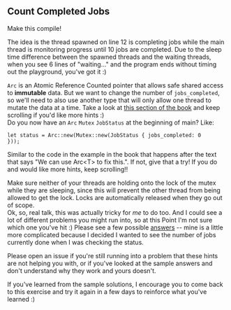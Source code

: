 ## Count Completed Jobs

Make this compile!

The idea is the thread spawned on line 12 is completing jobs while the main thread is monitoring progress until 10 jobs
are completed. Due to the sleep time difference between the spawned threads and the waiting threads, when you see 6
lines of "waiting..." and the program ends without timing out the playground, you've got it :)

<div class="hint">
  <code>Arc</code> is an Atomic Reference Counted pointer that allows safe shared access to <b>immutable</b> data. But we want to change the number of <code>jobs_completed</code>, so we'll need to also use another type that will only allow one thread to mutate the data at a time.
  Take a look at <a href ="https://doc.rust-lang.org/stable/book/ch16-03-shared-state.html#atomic-reference-counting-with-arct">this section of the book</a>
  and keep scrolling if you'd like more hints :)
</div>

<div class="hint">
  Do you now have an <code>Arc</code> <code>Mutex</code> <code>JobStatus</code> at the beginning of main? Like:


<code>let status = Arc::new(Mutex::new(JobStatus { jobs_completed: 0 }));</code>

Similar to the code in the example in the book that happens after the text that says "We can use Arc\<T\> to fix this.".
If not, give that a try!
If you do and would like more hints, keep scrolling!!
</div>

<div class="hint">
  Make sure neither of your threads are holding onto the lock of the mutex while they are sleeping, since this will prevent the other thread from being allowed to get the lock. Locks are automatically released when they go out of scope.
</div>

<div class="hint">
  Ok, so, real talk, this was actually tricky for <i>me</i> to do too.
  And I could see a lot of different problems you might run into, so at this Point I'm not sure which one you've hit :)
  Please see a few possible <a href="https://github.com/carols10cents/rustlings/issues/3 ">answers</a> -- mine is a little more complicated because I decided I wanted to see the number of jobs currently done when I was checking the status.

Please open an issue if you're still running into a problem that these hints are not helping you with, or if you've
looked at the sample answers and don't understand why they work and yours doesn't.

If you've learned from the sample solutions, I encourage you to come back to this exercise and try it again in a few
days to reinforce what you've learned :)
</div>
